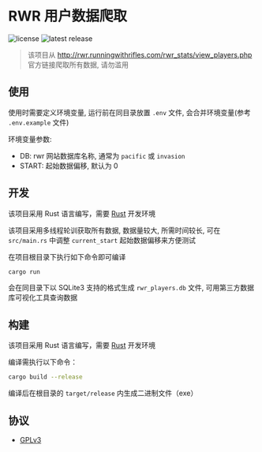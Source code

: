 # RWR 用户数据爬取

![license](https://badgen.net/github/license/Kreedzt/rwr-players-scraper)
![latest release](https://badgen.net/github/release/Kreedzt/rwr-players-scraper)

> 该项目从 http://rwr.runningwithrifles.com/rwr_stats/view_players.php 官方链接爬取所有数据, 请勿滥用

## 使用

使用时需要定义环境变量, 运行前在同目录放置 `.env` 文件, 会合并环境变量(参考 `.env.example` 文件)

环境变量参数:
- DB: rwr 网站数据库名称, 通常为 `pacific` 或 `invasion`
- START: 起始数据偏移, 默认为 0

## 开发

该项目采用 Rust 语言编写，需要 [Rust](https://www.rust-lang.org/) 开发环境

该项目采用多线程轮训获取所有数据, 数据量较大, 所需时间较长, 可在 `src/main.rs` 中调整 `current_start` 起始数据偏移来方便测试

在项目根目录下执行如下命令即可编译
``` sh
cargo run
```

会在同目录下以 SQLite3 支持的格式生成 `rwr_players.db` 文件, 可用第三方数据库可视化工具查询数据

## 构建

该项目采用 Rust 语言编写，需要 [Rust](https://www.rust-lang.org/) 开发环境

编译需执行以下命令：
```bash
cargo build --release
```

编译后在根目录的 `target/release` 内生成二进制文件（exe）

## 协议

- [GPLv3](https://opensource.org/licenses/GPL-3.0)
